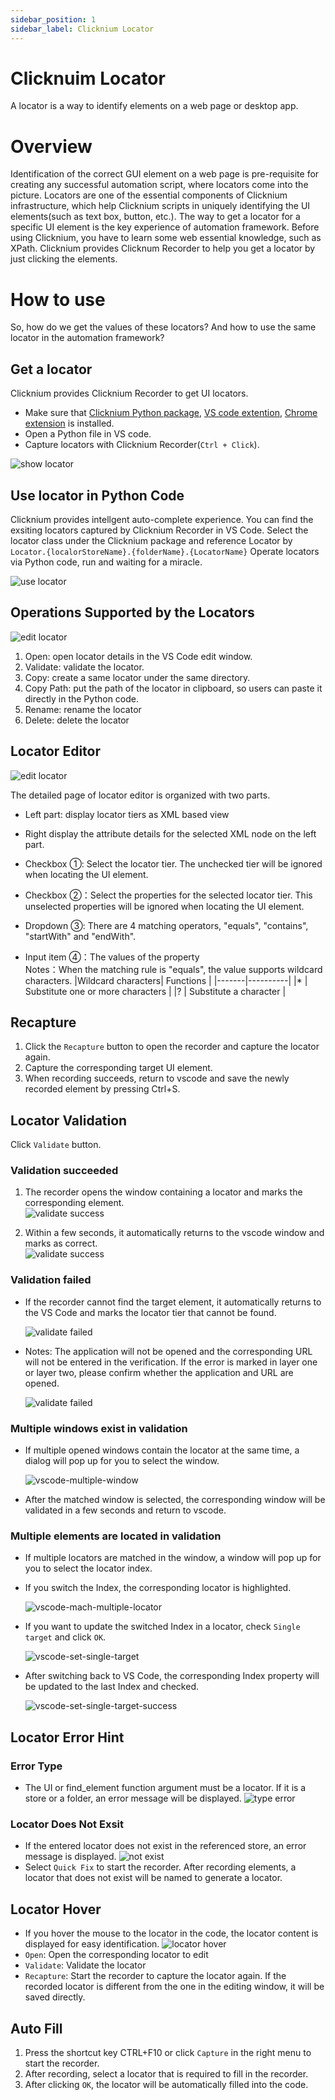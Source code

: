 ```yaml
---
sidebar_position: 1
sidebar_label: Clicknium Locator
---
```

# Clicknuim Locator
A locator is a way to identify elements on a web page or desktop app.   

# Overview 
Identification of the correct GUI element on a web page is pre-requisite for creating any successful automation script, where locators come into the picture. Locators are one of the essential components of Clicknium infrastructure, which help Clicknium scripts in uniquely identifying the UI elements(such as text box, button, etc.). 
The way to get a locator for a specific UI element is the key experience of automation framework. Before using Clicknium, you have to learn some web essential knowledge, such as XPath. Clicknium provides Clicknum Recorder to help you get a locator by just clicking the elements.  

# How to use
So, how do we get the values of these locators? And how to use the same locator in the automation framework?

## Get a locator 
Clicknium provides Clicknium Recorder to get UI locators.  
- Make sure that [Clicknium Python package](./../references/python/python.md), [VS code extention](/concepts/vscode/vscode.md), [Chrome extension](/concepts//extensions/chromeextension.md) is installed. 
- Open a Python file in VS code. 
- Capture locators with Clicknium Recorder(`Ctrl + Click`).  

![show locator](./../img/showlocator.gif)  

## Use locator in Python Code
Clicknium provides intellgent auto-complete experience. You can find the exsiting locators captured by Clicknium Recorder in VS Code. Select the locator class under the Clicknium package and reference Locator by `Locator.{localorStoreName}.{folderName}.{LocatorName}`  Operate locators via Python code, run and waiting for a miracle. 

![use locator](./../img/uselocator.gif)


## Operations Supported by the Locators

  ![edit locator](../img/vscode-project-locator-menu.png)

1. Open: open locator details in the VS Code edit window. 
2. Validate: validate the locator.
3. Copy: create a same locator under the same directory.
4. Copy Path: put the path of the locator in clipboard, so users can paste it directly in the Python code.
5. Rename: rename the locator
6. Delete: delete the locator

## Locator Editor
  ![edit locator](../img/vscode-edit-locator.png)

The detailed page of locator editor is organized with two parts.
- Left part: display locator tiers as XML based view  
- Right display the attribute details for the selected XML node on the left part.  

- Checkbox ①: Select the locator tier. The unchecked tier will be ignored when locating the UI element.  
- Checkbox ②：Select the properties for the selected locator tier. This unselected properties will be ignored when locating the UI element.  
- Dropdown ③: There are 4 matching operators, "equals", "contains", "startWith" and "endWith".  
  
- Input item ④：The values of the property  
    Notes：When the matching rule is "equals", the value supports wildcard characters.
    |Wildcard characters| Functions                 |
    |-------|----------|
    |*    | Substitute one or more characters |
    |?    | Substitute a character      |

## Recapture
1. Click the `Recapture` button to open the recorder and capture the locator again.
2. Capture the corresponding target UI element.
3. When recording succeeds, return to vscode and save the newly recorded element by pressing Ctrl+S.


## Locator Validation
Click `Validate` button.

### Validation succeeded
1. The recorder opens the window containing a locator and marks the corresponding element.  
  ![validate success](../img/vscode-validate-success-recorder.png)

2. Within a few seconds, it automatically returns to the vscode window and marks as correct.  
  ![validate success](../img/vscode-validate-success.png)

### Validation failed
- If the recorder cannot find the target element, it automatically returns to the VS Code and marks the locator tier that cannot be found.

  ![validate failed](../img/vscode-validate-failed.png)
- Notes: The application will not be opened and the corresponding URL will not be entered in the verification. If the error is marked in layer one or layer two, please confirm whether the application and URL are opened.

  ![validate failed](../img/vscode-validate-process.png)

### Multiple windows exist in validation
- If multiple opened windows contain the locator at the same time, a dialog will pop up for you to select the window.

  ![vscode-multiple-window](../img/vscode-multiple-window.png)

- After the matched window is selected, the corresponding window will be validated in a few seconds and return to vscode.

### Multiple elements are located in validation
- If multiple locators are matched in the window, a window will pop up for you to select the locator index.  
- If you switch the Index, the corresponding locator is highlighted.
  
  ![vscode-mach-multiple-locator](../img/vscode-mach-multiple-locator.png)

- If you want to update the switched Index in a locator, check `Single target` and click `OK`. 
  
  ![vscode-set-single-target](../img/vscode-set-single-target.png)

- After switching back to VS Code, the corresponding Index property will be updated to the last Index and checked. 
  
  ![vscode-set-single-target-success](../img/vscode-set-single-target-success.png)


## Locator Error Hint
### Error Type
- The UI or find_element function argument must be a locator. If it is a store or a folder, an error message will be displayed.
![type error](../../doc/img/vscode-type-error.png)
### Locator Does Not Exsit
- If the entered locator does not exist in the referenced store, an error message is displayed.
![not exist](../../doc/img/vscode-locator-not-exist.png)
- Select `Quick Fix` to start the recorder. After recording elements, a locator that does not exist will be named to generate a locator.
  
## Locator Hover
- If you hover the mouse to the locator in the code, the locator content is displayed for easy identification.
![locator hover](../../doc/img/vscode-code-hover.png)
- `Open`: Open the corresponding locator to edit
- `Validate`: Validate the locator
- `Recapture`: Start the recorder to capture the locator again. If the recorded locator is different from the one in the editing window, it will be saved directly. 


## Auto Fill
1. Press the shortcut key CTRL+F10 or click  `Capture` in the right menu to start the recorder.
2. After recording, select a locator that is required to fill in the recorder.
3. After clicking `OK`, the locator will be automatically filled into the code.


